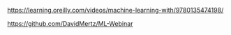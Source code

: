 https://learning.oreilly.com/videos/machine-learning-with/9780135474198/

https://github.com/DavidMertz/ML-Webinar